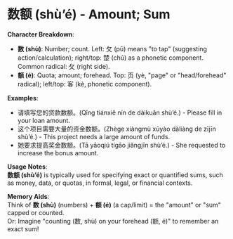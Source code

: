 # **数额 (shù’é) - Amount; Sum**

**Character Breakdown**:  
- **数 (shù)**: Number; count. Left: 攵 (pū) means "to tap" (suggesting action/calculation); right/top: 楚 (chǔ) as a phonetic component. Common radical: 攵 (right side).  
- **额 (é)**: Quota; amount; forehead. Top: 页 (yè, "page" or "head/forehead" radical); left/top: 客 (kè, phonetic component).

**Examples**:  
- 请填写您的贷款数额。(Qǐng tiánxiě nín de dàikuǎn shù’é.) - Please fill in your loan amount.  
- 这个项目需要大量的资金数额。(Zhège xiàngmù xūyào dàliàng de zījīn shù’é.) - This project needs a large amount of funds.  
- 她要求提高奖金数额。(Tā yāoqiú tígāo jiǎngjīn shù’é.) - She requested to increase the bonus amount.

**Usage Notes**:  
**数额 (shù’é)** is typically used for specifying exact or quantified sums, such as money, data, or quotas, in formal, legal, or financial contexts.

**Memory Aids**:  
Think of **数 (shù)** (numbers) + **额 (é)** (a cap/limit) = the "amount" or "sum" capped or counted.  
Or: Imagine "counting (数, shù) on your forehead (额, é)" to remember an exact sum!